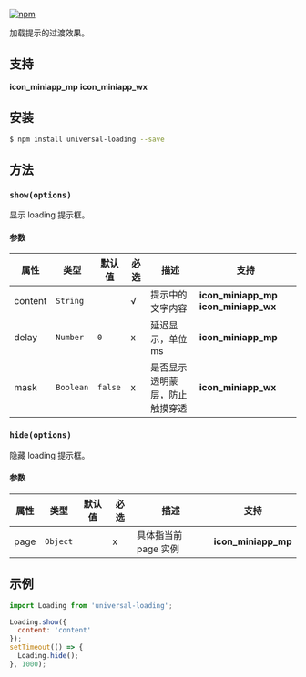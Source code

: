 [![npm](https://img.shields.io/npm/v/universal-loading.svg)](https://www.npmjs.com/package/universal-loading)

加载提示的过渡效果。

## 支持
__icon_miniapp_mp__ __icon_miniapp_wx__

## 安装

```bash
$ npm install universal-loading --save
```

## 方法

### `show(options)`

显示 loading 提示框。

#### 参数
| 属性     | 类型     | 默认值 | 必选 | 描述     | 支持                                    |
| -------- | -------- | ------ | ---- | -------- | --------------------------------------- |
| content | `String` |        | √    | 提示中的文字内容 | __icon_miniapp_mp__ __icon_miniapp_wx__ |
| delay | `Number` |   `0`     | x    | 延迟显示，单位 ms | __icon_miniapp_mp__ |
| mask | `Boolean` |   `false`     | x    | 是否显示透明蒙层，防止触摸穿透 | __icon_miniapp_wx__ |

### `hide(options)`

隐藏 loading 提示框。

#### 参数
| 属性     | 类型     | 默认值 | 必选 | 描述     | 支持                                    |
| -------- | -------- | ------ | ---- | -------- | --------------------------------------- |
| page | `Object` |        | x     | 具体指当前 page 实例 | __icon_miniapp_mp__ |

## 示例

```js
import Loading from 'universal-loading';

Loading.show({
  content: 'content'
});
setTimeout(() => {
  Loading.hide();
}, 1000);

```
